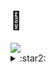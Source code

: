 # :wrench:
<a href="https://skillicons.dev">
  <img src="https://skillicons.dev/icons?i=git,vim,python,django,vscode" />
</a>

<details>
  <summary><span class="status">:star2:</span></summary>
  <div>
    <div>
      <a href="">
        <img
          src="https://github-readme-stats.vercel.app/api?username=yoshiyuki-140&theme=blueberry&count_private=true&hide_border=true&line_height=20"
          alt="GithubStats">
      </a>
    </div>
    <div>
      <a href="">
        <img
          src="https://github-readme-stats.vercel.app/api/top-langs/?username=yoshiyuki-140&layout=compact&theme=blueberry&count_private=true&hide_border=true"
          alt="TopLang">
      </a>
    </div>
  </div>
</details>

